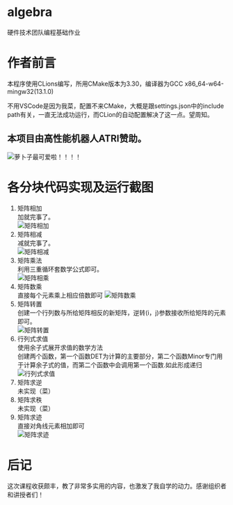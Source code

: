 # algebra
硬件技术团队编程基础作业
# 作者前言
本程序使用CLions编写，所用CMake版本为3.30，编译器为GCC x86_64-w64-mingw32(13.1.0)

不用VSCode是因为我菜，配置不来CMake，大概是跟settings.json中的include path有关，一直无法成功运行，而CLion的自动配置解决了这一点。望周知。
## 本项目由高性能机器人ATRI赞助。
![萝卜子最可爱啦！！！！](https://github.com/DearATRI/LiuShuchang_hw1/blob/main/origin_202203071827293004.jpg)
# 各分块代码实现及运行截图
1. 矩阵相加   
加就完事了。  
![矩阵相加](https://github.com/DearATRI/LiuShuchang_hw1/blob/main/Screenshot%202024-07-02%20172823.png)
2. 矩阵相减  
减就完事了。  
![矩阵相减](https://github.com/DearATRI/LiuShuchang_hw1/main/Screenshot%202024-07-02%20173418.png)
3. 矩阵乘法  
利用三重循环套数学公式即可。  
![矩阵相乘](https://github.com/DearATRI/LiuShuchang_hw1/blob/main/Screenshot%202024-07-02%20174950.png)
4. 矩阵数乘  
直接每个元素乘上相应倍数即可
![矩阵数乘](https://github.com/DearATRI/LiuShuchang_hw1/blob/main/Screenshot%202024-07-02%20175846.png)
5. 矩阵转置  
创建一个行列数与所给矩阵相反的新矩阵，逆转(i，j)参数接收所给矩阵的元素即可。  
![矩阵转置](https://github.com/DearATRI/LiuShuchang_hw1/blob/main/Screenshot%202024-07-02%20175955.png)
6. 行列式求值  
使用余子式展开求值的数学方法  
创建两个函数，第一个函数DET为计算的主要部分，第二个函数Minor专门用于计算余子式的值，而第二个函数中会调用第一个函数.如此形成递归  
![行列式求值](https://github.com/DearATRI/LiuShuchang_hw1/blob/main/Screenshot%202024-07-02%20180112.png)
7. 矩阵求逆  
未实现（菜）
8. 矩阵求秩  
未实现（菜）
9. 矩阵求迹  
直接对角线元素相加即可  
![矩阵求迹](https://github.com/DearATRI/LiuShuchang_hw1/blob/main/Screenshot%202024-07-02%20180155.png)
# 后记
这次课程收获颇丰，教了非常多实用的内容，也激发了我自学的动力。感谢组织者和讲授者们！
